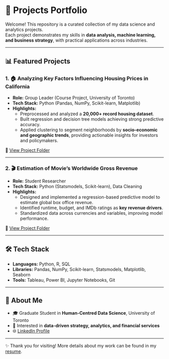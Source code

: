 # 📂 Projects Portfolio

Welcome! This repository is a curated collection of my data science and analytics projects.  
Each project demonstrates my skills in **data analysis, machine learning, and business strategy**, with practical applications across industries.

---

## 📊 Featured Projects

### 1. 🏠 Analyzing Key Factors Influencing Housing Prices in California
- **Role:** Group Leader (Course Project, University of Toronto)  
- **Tech Stack:** Python (Pandas, NumPy, Scikit-learn, Matplotlib)  
- **Highlights:**
  - Preprocessed and analyzed a **20,000+ record housing dataset**.  
  - Built regression and decision tree models achieving strong predictive accuracy.  
  - Applied clustering to segment neighborhoods by **socio-economic and geographic trends**, providing actionable insights for investors and policymakers.  

📌 [View Project Folder](./Housing_Prices_California)

---

### 2. 🎬 Estimation of Movie’s Worldwide Gross Revenue
- **Role:** Student Researcher  
- **Tech Stack:** Python (Statsmodels, Scikit-learn), Data Cleaning  
- **Highlights:**
  - Designed and implemented a regression-based predictive model to estimate global box office revenue.  
  - Identified runtime, budget, and IMDb ratings as **key revenue drivers**.  
  - Standardized data across currencies and variables, improving model performance.  

📌 [View Project Folder](./Movie_Revenue_Estimation)

---

## 🛠 Tech Stack
- **Languages:** Python, R, SQL  
- **Libraries:** Pandas, NumPy, Scikit-learn, Statsmodels, Matplotlib, Seaborn  
- **Tools:** Tableau, Power BI, Jupyter Notebooks, Git  

---

## 🚀 About Me
- 🎓 Graduate Student in **Human-Centred Data Science**, University of Toronto  
- 📌 Interested in **data-driven strategy, analytics, and financial services**  
- 🌐 [LinkedIn Profile](https://linkedin.com/in/hao-mona-ni)

---

✨ Thank you for visiting! More details about my work can be found in my [resume](../).
